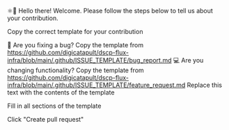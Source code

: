 ⚛👋 Hello there! Welcome. Please follow the steps below to tell us about your contribution.

Copy the correct template for your contribution

🐛 Are you fixing a bug? Copy the template from https://github.com/digicatapult/dscp-flux-infra/blob/main/.github/ISSUE_TEMPLATE/bug_report.md
💻 Are you changing functionality? Copy the template from https://github.com/digicatapult/dscp-flux-infra/blob/main/.github/ISSUE_TEMPLATE/feature_request.md
Replace this text with the contents of the template

Fill in all sections of the template

Click "Create pull request"
